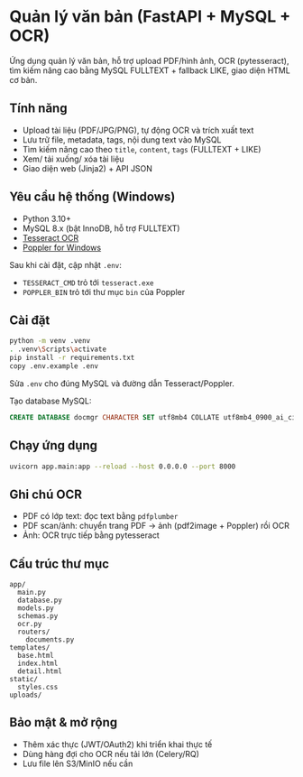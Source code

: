# Quản lý văn bản (FastAPI + MySQL + OCR)

Ứng dụng quản lý văn bản, hỗ trợ upload PDF/hình ảnh, OCR (pytesseract), tìm kiếm nâng cao bằng MySQL FULLTEXT + fallback LIKE, giao diện HTML cơ bản.

## Tính năng
- Upload tài liệu (PDF/JPG/PNG), tự động OCR và trích xuất text
- Lưu trữ file, metadata, tags, nội dung text vào MySQL
- Tìm kiếm nâng cao theo `title`, `content`, `tags` (FULLTEXT + LIKE)
- Xem/ tải xuống/ xóa tài liệu
- Giao diện web (Jinja2) + API JSON

## Yêu cầu hệ thống (Windows)
- Python 3.10+
- MySQL 8.x (bật InnoDB, hỗ trợ FULLTEXT)
- [Tesseract OCR](https://github.com/tesseract-ocr/tesseract)
- [Poppler for Windows](https://blog.alivate.com.au/poppler-windows/)

Sau khi cài đặt, cập nhật `.env`:
- `TESSERACT_CMD` trỏ tới `tesseract.exe`
- `POPPLER_BIN` trỏ tới thư mục `bin` của Poppler

## Cài đặt
```bash
python -m venv .venv
. .venv\Scripts\activate
pip install -r requirements.txt
copy .env.example .env
```
Sửa `.env` cho đúng MySQL và đường dẫn Tesseract/Poppler.

Tạo database MySQL:
```sql
CREATE DATABASE docmgr CHARACTER SET utf8mb4 COLLATE utf8mb4_0900_ai_ci;
```

## Chạy ứng dụng
```bash
uvicorn app.main:app --reload --host 0.0.0.0 --port 8000
```

## Ghi chú OCR
- PDF có lớp text: đọc text bằng `pdfplumber`
- PDF scan/ảnh: chuyển trang PDF -> ảnh (pdf2image + Poppler) rồi OCR
- Ảnh: OCR trực tiếp bằng pytesseract

## Cấu trúc thư mục
```
app/
  main.py
  database.py
  models.py
  schemas.py
  ocr.py
  routers/
    documents.py
templates/
  base.html
  index.html
  detail.html
static/
  styles.css
uploads/
```

## Bảo mật & mở rộng
- Thêm xác thực (JWT/OAuth2) khi triển khai thực tế
- Dùng hàng đợi cho OCR nếu tải lớn (Celery/RQ)
- Lưu file lên S3/MinIO nếu cần
